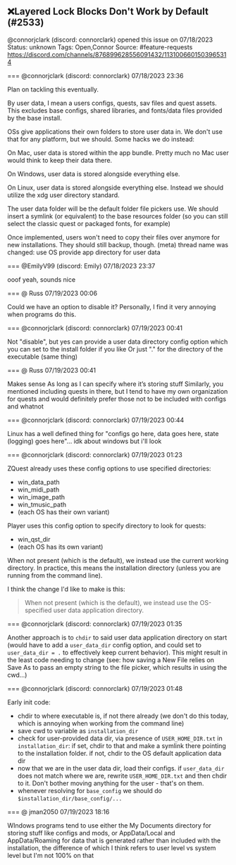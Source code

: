 ## ❌Layered Lock Blocks Don't Work by Default (#2533)
@connorjclark (discord: connorclark) opened this issue on 07/18/2023
Status: unknown
Tags: Open,Connor
Source: #feature-requests https://discord.com/channels/876899628556091432/1131006601503965314


=== @connorjclark (discord: connorclark) 07/18/2023 23:36

Plan on tackling this eventually.

By user data, I mean a users configs, quests, sav files and quest assets. This excludes base configs, shared libraries, and fonts/data files provided by the base install.

OSs give applications their own folders to store user data in. We don't use that for any platform, but we should. Some hacks we do instead:

On Mac, user data is stored within the app bundle. Pretty much no Mac user would think to keep their data there.

On Windows, user data is stored alongside everything else.

On Linux, user data is stored alongside everything else. Instead we should utilize the xdg user directory standard.

The user data folder will be the default folder file pickers use. We should insert a symlink (or equivalent) to the base resources folder (so you can still select the classic quest or packaged fonts, for example)

Once implemented, users won't need to copy their files over anymore for new installations. They should still backup, though.
(meta) thread name was changed: use OS provide app directory for user data

=== @EmilyV99 (discord: Emily) 07/18/2023 23:37

ooof yeah, sounds nice

=== @ Russ 07/19/2023 00:06

Could we have an option to disable it? Personally, I find it very annoying when programs do this.

=== @connorjclark (discord: connorclark) 07/19/2023 00:41

Not "disable", but yes can provide a user data directory config option which you can set to the install folder if you like
Or just "." for the directory of the executable (same thing)

=== @ Russ 07/19/2023 00:41

Makes sense
As long as I can specify where it’s storing stuff
Similarly, you mentioned including quests in there, but I tend to have my own organization for quests and would definitely prefer those not to be included with configs and whatnot

=== @connorjclark (discord: connorclark) 07/19/2023 00:44

Linux has a well defined thing for "configs go here, data goes here, state (logging) goes here"...
idk about windows
but i'll look

=== @connorjclark (discord: connorclark) 07/19/2023 01:23

ZQuest already uses these config options to use specified directories:

- win_data_path
- win_midi_path
- win_image_path
- win_tmusic_path
- (each OS has their own variant)

Player uses this config option to specify directory to look for quests:

- win_qst_dir
- (each OS has its own variant)

When not present (which is the default), we instead use the current working directory. In practice, this means the installation directory (unless you are running from the command line).

I think the change I'd like to make is this:

> When not present (which is the default), we instead use the OS-specified user data application directory.

=== @connorjclark (discord: connorclark) 07/19/2023 01:35

Another approach is to `chdir` to said user data application directory on start (would have to add a `user_data_dir` config option, and could set to `user_data_dir = .` to effectively keep current behavior). This might result in the least code needing to change (see: how saving a New File relies on Save As to pass an empty string to the file picker, which results in using the cwd...)

=== @connorjclark (discord: connorclark) 07/19/2023 01:48

Early init code:

- chdir to where executable is, if not there already (we don't do this today, which is annoying when working from the command line)
- save cwd to variable as `installation_dir`
- check for user-provided data dir,  via presence of `USER_HOME_DIR.txt` in `installation_dir`: if set, chdir to that and make a symlink there pointing to the installation folder. if not, chdir to the OS default application data dir
- now that we are in the user data dir, load their configs. if `user_data_dir` does not match where we are, rewrite `USER_HOME_DIR.txt` and then chdir to it. Don't bother moving anything for the user - that's on them.
- whenever resolving for `base_config` we should do `$installation_dir/base_config/...`

=== @ jman2050 07/19/2023 18:16

WIndows programs tend to use either the My Documents directory for storing stuff like configs and mods, or AppData/Local and AppData/Roaming for data that is generated rather than included with the installation, the difference of which I think refers to user level vs system level but I'm not 100% on that
